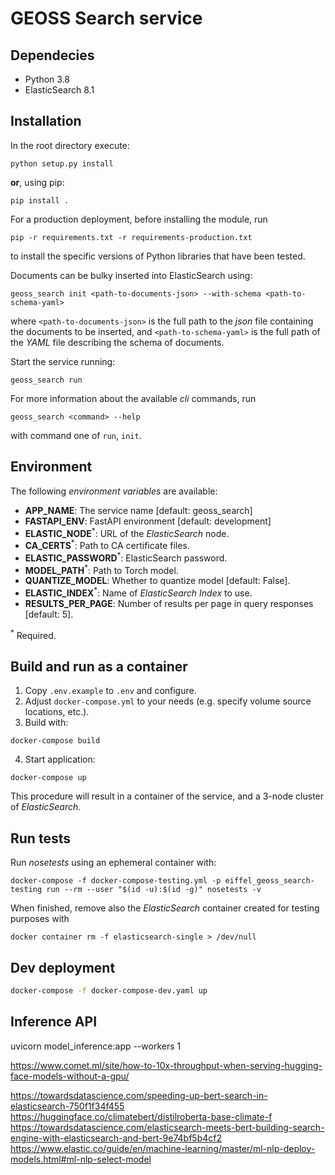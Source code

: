 # GEOSS Search service

## Dependecies

* Python 3.8
* ElasticSearch 8.1

## Installation

In the root directory execute:
```
python setup.py install
```
**or**, using pip:
```
pip install .
```
For a production deployment, before installing the module, run
```
pip -r requirements.txt -r requirements-production.txt
```
to install the specific versions of Python libraries that have been tested.

Documents can be bulky inserted into ElasticSearch using:
```
geoss_search init <path-to-documents-json> --with-schema <path-to-schema-yaml>
```
where ```<path-to-documents-json>``` is the full path to the *json* file containing the documents to be inserted, and ```<path-to-schema-yaml>``` is the full path of the *YAML* file describing the schema of documents.

Start the service running:
```
geoss_search run
```

For more information about the available *cli* commands, run
```
geoss_search <command> --help
```
with command one of ```run```, ```init```.

## Environment

The following *environment variables* are available:

* **APP_NAME**: The service name [default: geoss_search]
* **FASTAPI_ENV**: FastAPI environment [default: development]
* **ELASTIC_NODE**<sup>*</sup>: URL of the *ElasticSearch* node.
* **CA_CERTS**<sup>*</sup>: Path to CA certificate files.
* **ELASTIC_PASSWORD**<sup>*</sup>: ElasticSearch password.
* **MODEL_PATH**<sup>*</sup>: Path to Torch model.
* **QUANTIZE_MODEL**: Whether to quantize model [default: False].
* **ELASTIC_INDEX**<sup>*</sup>: Name of *ElasticSearch Index* to use.
* **RESULTS_PER_PAGE**: Number of results per page in query responses [default: 5].

<sup>*</sup> Required.

## Build and run as a container

1. Copy `.env.example` to `.env` and configure.
2. Adjust `docker-compose.yml` to your needs (e.g. specify volume source locations, etc.).
3. Build with:
```
docker-compose build
```
4. Start application:
```
docker-compose up
```

This procedure will result in a container of the service, and a 3-node cluster of *ElasticSearch*.

## Run tests
Run *nosetests* using an ephemeral container with:

    docker-compose -f docker-compose-testing.yml -p eiffel_geoss_search-testing run --rm --user "$(id -u):$(id -g)" nosetests -v

When finished, remove also the *ElasticSearch* container created for testing purposes with

    docker container rm -f elasticsearch-single > /dev/null


## Dev deployment
```sh
docker-compose -f docker-compose-dev.yaml up
```

## Inference API
uvicorn model_inference:app --workers 1

https://www.comet.ml/site/how-to-10x-throughput-when-serving-hugging-face-models-without-a-gpu/

https://towardsdatascience.com/speeding-up-bert-search-in-elasticsearch-750f1f34f455
https://huggingface.co/climatebert/distilroberta-base-climate-f
https://towardsdatascience.com/elasticsearch-meets-bert-building-search-engine-with-elasticsearch-and-bert-9e74bf5b4cf2
https://www.elastic.co/guide/en/machine-learning/master/ml-nlp-deploy-models.html#ml-nlp-select-model